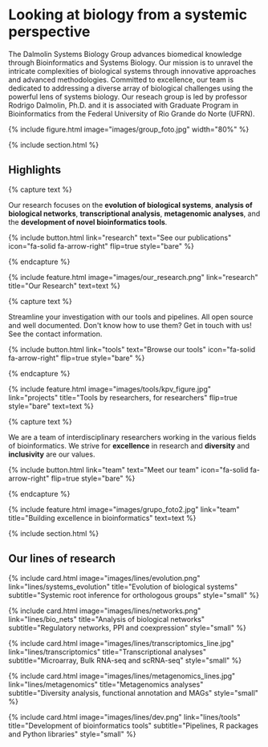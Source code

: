 ---
---

# Looking at biology from a systemic perspective

The Dalmolin Systems Biology Group advances biomedical knowledge through Bioinformatics and Systems Biology. Our mission is to unravel the intricate complexities of biological systems through innovative approaches and advanced methodologies. Committed to excellence, our team is dedicated to addressing a diverse array of biological challenges using the powerful lens of systems biology. Our reseach group is led by professor Rodrigo Dalmolin, Ph.D. and it is associated with Graduate Program in Bioinformatics from the Federal University of Rio Grande do Norte (UFRN).

{% include figure.html image="images/group_foto.jpg" width="80%" %}

{% include section.html %}

## Highlights

{% capture text %}

Our research focuses on the **evolution of biological systems**, **analysis of biological networks**, **transcriptional analysis**, **metagenomic analyses**, and the **development of novel bioinformatics tools**.

{%
  include button.html
  link="research"
  text="See our publications"
  icon="fa-solid fa-arrow-right"
  flip=true
  style="bare"
%}

{% endcapture %}

{%
  include feature.html
  image="images/our_research.png"
  link="research"
  title="Our Research"
  text=text
%}

{% capture text %}

Streamline your investigation with our tools and pipelines. All open source and well documented. Don't know how to use them? Get in touch with us! See the contact information. 

{%
  include button.html
  link="tools"
  text="Browse our tools"
  icon="fa-solid fa-arrow-right"
  flip=true
  style="bare"
%}

{% endcapture %}

{%
  include feature.html
  image="images/tools/kpv_figure.jpg"
  link="projects"
  title="Tools by researchers, for researchers"
  flip=true
  style="bare"
  text=text
%}

{% capture text %}

We are a team of interdisciplinary researchers working in the various fields of bioinformatics. We strive for **excellence** in research and **diversity** and **inclusivity** are our values.

{%
  include button.html
  link="team"
  text="Meet our team"
  icon="fa-solid fa-arrow-right"
  flip=true
  style="bare"
%}

{% endcapture %}

{%
  include feature.html
  image="images/grupo_foto2.jpg"
  link="team"
  title="Building excellence in bioinformatics"
  text=text
%}

{% include section.html %}

## Our lines of research

{%
  include card.html
  image="images/lines/evolution.png"
  link="lines/systems_evolution"
  title="Evolution of biological systems"
  subtitle="Systemic root inference for orthologous groups"
  style="small"
%}

{%
  include card.html
  image="images/lines/networks.png"
  link="lines/bio_nets"
  title="Analysis of biological networks"
  subtitle="Regulatory networks, PPI and coexpression"
  style="small"
%}

{%
  include card.html
  image="images/lines/transcriptomics_line.jpg"
  link="lines/transcriptomics"
  title="Transcriptional analyses"
  subtitle="Microarray, Bulk RNA-seq and scRNA-seq"
  style="small"
%}

{%
  include card.html
  image="images/lines/metagenomics_lines.jpg"
  link="lines/metagenomics"
  title="Metagenomics analyses"
  subtitle="Diversity analysis, functional annotation and MAGs"
  style="small"
%}

{%
  include card.html
  image="images/lines/dev.png"
  link="lines/tools"
  title="Development of bioinformatics tools"
  subtitle="Pipelines, R packages and Python libraries"
  style="small"
%}
